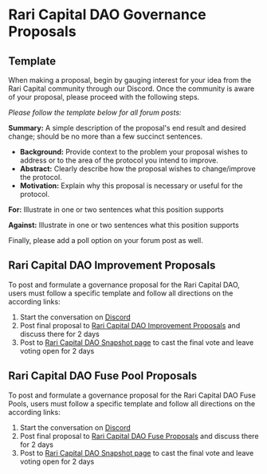 # Rari Capital DAO Governance Proposals

## 

## Template

When making a proposal, begin by gauging interest for your idea from the Rari Capital community through our Discord. Once the community is aware of your proposal, please proceed with the following steps. 

*Please follow the template below for all forum posts:*

**Summary:** A simple description of the proposal's end result and desired change; should be no more than a few succinct sentences.

- **Background:** Provide context to the problem your proposal wishes to address or to the area of the protocol you intend to improve.
- **Abstract:** Clearly describe how the proposal wishes to change/improve the protocol.
- **Motivation:** Explain why this proposal is necessary or useful for the protocol.

**For:** Illustrate in one or two sentences what this position supports

**Against:** Illustrate in one or two sentences what this position supports

Finally, please add a poll option on your forum post as well.



## Rari Capital DAO Improvement Proposals

To post and formulate a governance proposal for the Rari Capital DAO, users must follow a specific template and follow all directions on the according links:

1. Start the conversation on [Discord](https://discord.gg/mtb6W57Ap6)
2. Post final proposal to [Rari Capital DAO Improvement Proposals](https://forums.rari.capital/t/rari-capital-dao-improvement-proposals) and discuss there for 2 days
3. Post to [Rari Capital DAO Snapshot page]( https://vote.rari.capital/#/) to cast the final vote and leave voting open for 2 days

## Rari Capital DAO Fuse Pool Proposals

To post and formulate a governance proposal for the Rari Capital DAO Fuse Pools, users must follow a specific template and follow all directions on the according links:

1. Start the conversation on [Discord](https://discord.gg/mtb6W57Ap6)
2. Post final proposal to [Rari Capital DAO Fuse Proposals](https://forums.rari.capital/t/rari-capital-dao-fuse-pool-proposals) and discuss there for 2 days
3. Post to [Rari Capital DAO Snapshot page]( https://vote.rari.capital/#/) to cast the final vote and leave voting open for 2 days

